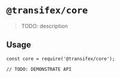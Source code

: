 # `@transifex/core`

> TODO: description

## Usage

```
const core = require('@transifex/core');

// TODO: DEMONSTRATE API
```

